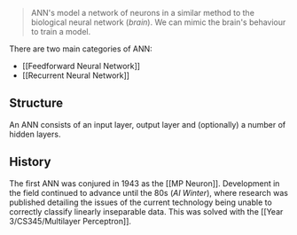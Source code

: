 > ANN's model a network of neurons in a similar method to the biological neural network (*brain*). We can mimic the brain's behaviour to train a model.

There are two main categories of ANN:
- [[Feedforward Neural Network]]
- [[Recurrent Neural Network]]
## Structure
An ANN consists of an input layer, output layer and (optionally) a number of hidden layers.

## History
The first ANN was conjured in 1943 as the [[MP Neuron]].
Development in the field continued to advance until the 80s (*AI Winter*), where research was published detailing the issues of the current technology being unable to correctly classify linearly inseparable data. This was solved with the [[Year 3/CS345/Multilayer Perceptron]].
